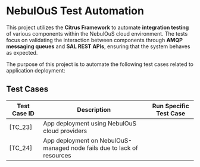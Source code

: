 # NebulOuS Test Automation

This project utilizes the **Citrus Framework** to automate **integration testing** of various components within the NebulOuS cloud environment. 
The tests focus on validating the interaction between components through **AMQP messaging queues** and **SAL REST APIs**, ensuring that the system behaves as expected.

The purpose of this project is to automate the following test cases related to application deployment:

## Test Cases

| Test Case ID | Description                                                                                     | Run Specific Test Case                                                                                |
|--------------|-------------------------------------------------------------------------------------------------|-------------------------------------------------------------------------------------------------------|
| [TC_23]      | App deployment using NebulOuS cloud providers                                                    |  |
| [TC_24]      | App deployment on NebulOuS-managed node fails due to lack of resources                           |           |


